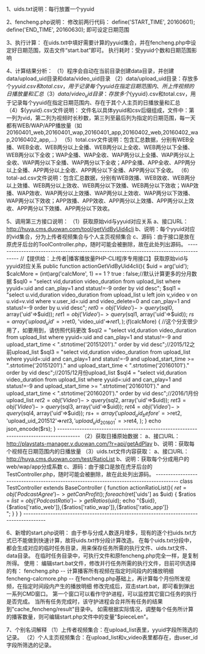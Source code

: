 1、uids.txt说明：每行放置一个yyuid

2、fencheng.php说明：
    修改前两行代码：
                    define('START_TIME', 20160601);
                    define('END_TIME', 20160630);
    即可设定日期范围

3、执行计算：
    在uids.txt中填好需要计算的yyuid集合，并在fencheng.php中设定好日期范围，双击文件“start.bat”即可。
    执行耗时：受yyuid个数和日期范围影响
    
4、计算结果分析：
    （1）程序会自动在当前目录创建data目录，并创建data/upload_uid目录和data/video_uid目录
    （2）data/upload_uid目录：存放多个${yyuid}.csv和total.csv，用于记录每个yyuid在指定日期范围内、所上传视频的日播放量和汇总
    （3）data/video_uid目录：存放多个${yyuid}.csv和total.csv，用于记录每个yyuid在指定日期范围内、存在于其个人主页的日播放量和汇总
    （4）${yyuid}.csv文件说明： 
        文件名以具体yyuid和csv后缀组成，文件中：第一列为vid，第二列为视频时长秒数，第三列至最后列为指定的日期范围，每一天都有WEB/WAP/APP播放量（如20160401_web,20160401_wap,20160401_app,20160402_web,20160402_wap,20160402_app,...）
    （5）total.csv文件说明：包含汇总数据，分别有WEB全播、WEB全收、WEB两分以上全播、WEB两分以上全收、WEB两分以下全播、WEB两分以下全收；WAP全播、WAP全收、WAP两分以上全播、WAP两分以上全收、WAP两分以下全播、WAP两分以下全收；APP全播、APP全收、APP两分以上全播、APP两分以上全收、APP两分以下全播、APP两分以下全收。
    （6）total-ad.csv文件说明：包含汇总数据，分别有WEB效播、WEB效收、WEB两分以上效播、WEB两分以上效收、WEB两分以下效播、WEB两分以下效收；WAP效播、WAP效收、WAP两分以上效播、WAP两分以上效收、WAP两分以下效播、WAP两分以下效收；APP效播、APP效收、APP两分以上效播、APP两分以上效收、APP两分以下效播、APP两分以下效收。

5、调用第三方接口说明：
    （1）获取原始vid与yyuid对应关系
        a、接口URL：http://huya.cms.duowan.com/tool/getVidByUid4cli
        b、说明：每个yyuid对应的vid集合，分为上传者视频集合与个人主页视频集合
        c、源码：由于接口是放在原虎牙后台的ToolController.php，随时可能会被删除，故在此处列出源码。
                ---------------------------------------------------------------------------------------
                //【提供给：上传者|播客播放量PHP-CLI程序专用接口】获取原始vid与yyuid对应关系
                public function actionGetVidByUid4cli(){
                    $uid = arg('uid');
                    $calcMore = (int)arg('calcMore', 1) == 1 ? true : false;//默认计算更多的分月数据
                    $sql0 = "select vid,duration video_duration from upload_list where yyuid=:uid and can_play=1 and status!=-9 order by vid desc";
                    $sql1 = "select u.vid,duration video_duration from upload_list u left join v_video v on u.vid=v.vid where v.user_id=:uid and video_delete=0 and can_play=1 and status!=-9 order by u.vid desc";
                    $ret0 = obj('Video')->query($sql0, array('uid'=>$uid));
                    $ret1 = obj('Video')->query($sql1, array('uid'=>$uid));
                    $rs = array(
                        'upload_uid'=>$ret0,
                        'video_uid'=>$ret1,
                    );
                    if ($calcMore) { //这个分支很少用了，如要用到，请仿照代码更改
                        $sql2 = "select vid,duration video_duration from upload_list where yyuid=:uid and can_play=1 and status!=-9 and upload_start_time < ".strtotime('20151201')." order by vid desc";//2015/12之前upload_list
                        $sql3 = "select vid,duration video_duration from upload_list where yyuid=:uid and can_play=1 and status!=-9 and upload_start_time >= ".strtotime('20151201')." and upload_start_time < ".strtotime('20160101')." order by vid desc";//2015/12月份upload_list
                        $sql4 = "select vid,duration video_duration from upload_list where yyuid=:uid and can_play=1 and status!=-9 and upload_start_time >= ".strtotime('20160101')." and upload_start_time < ".strtotime('20160201')." order by vid desc";//2016/1月份upload_list
                        $ret2 = obj('Video')->query($sql2, array('uid'=>$uid));
                        $ret3 = obj('Video')->query($sql3, array('uid'=>$uid));
                        $ret4 = obj('Video')->query($sql4, array('uid'=>$uid));
                        $rs += array(
                            'upload_uid_before'=>$ret2,
                            'upload_uid_201512'=>$ret3,
                            'upload_uid_201601'=>$ret4,
                        );
                    }
                    echo json_encode($rs);
                }
                ---------------------------------------------------------------------------------------
    （2）获取日播原始数据：
        a、接口URL：http://playstats-manager.v.duowan.com/?r=api/getAdPlay
        b、说明：获取每个视频在日期范围内的日播放量
    （3）uids.txt文件内容获取：
        a、接口URL：http://huya.cms.duowan.com/test/RatioList
        b、说明：获取每个分成用户的web/wap/app分成系数
        c、源码：由于接口是放在虎牙后台的TestController.php，随时可能会被删除，故在此处列出源码。
                ---------------------------------------------------------------------------------------
                class TestController extends BaseController {
                    function actionRatioList(){
                        $ret = obj('PodcastAgree')->getCanProfit();
                        foreach ($ret['uids'] as $uid) {
                            $ratios = $list = obj('PodcastRatio')->getRatios($uid);
                            echo "{$uid},{$ratios['ratio_web']},{$ratios['ratio_wap']},{$ratios['ratio_app']}<br>";
                        }
                    }
                }
                ---------------------------------------------------------------------------------------


6、新增的start.php说明：
    由于参与分成人数逐月增多，现有的逐个扫uids.txt方式已不能做到快速计算，故将uids.txt作分段计算改造。
    在每个uids.txt分段中，都会生成对应的临时任务目录，用来保存任务所需的执行文件、uids.txt文件、data目录。
    在临时任务目录中，可执行文件和原fencheng.php完全一样，是复制所得。
    使用：
        编辑start.bat文件，修改并行任务所需的执行文件，目前可供选择的有：
            fencheng.php            --  计算播客所有视频在指定时间段内的播放明细
            fencheng-calcmore.php   --  在fencheng.php基础上，再计算每个月份所发视频，在指定时间段内产生的播放明细
        修改完成后，双击start.bat，即可看到弹出一系列CMD窗口。
            第一个窗口可以看作守护进程，可以监控其它窗口任务的执行是否完成。
            当所有任务完成时，该守护进程会合并所有任务的结果到"cache_fencheng/result"目录中。
        如需根据实际情况，调整每个任务所计算的播客数量，则可编辑start.php文件中的变量"$pieceLen"。
            
        
                
                
7、个别名词解释
    （1）上传者视频集合：在upload_list表里，yyuid字段所筛选的记录。
    （2）个人主页视频集合：在upload_list和v_video表里都存在，由user_id字段所筛选的记录。
